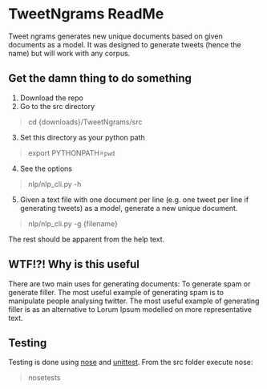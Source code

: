 TweetNgrams ReadMe
==================
Tweet ngrams generates new unique documents based on given documents as a model. It was designed to generate tweets (hence the name) but will work with any corpus.

Get the damn thing to do something
----------------------------------
1. Download the repo
2. Go to the src directory
> cd {downloads}/TweetNgrams/src
3. Set this directory as your python path
> export PYTHONPATH=`pwd`
4. See the options
> nlp/nlp_cli.py -h
5. Given a text file with one document per line (e.g. one tweet per line if generating tweets) as a model, generate a new unique document.
> nlp/nlp_cli.py -g {filename}

The rest should be apparent from the help text.

WTF!?! Why is this useful
-------------------------
There are two main uses for generating documents: To generate spam or generate filler. The most useful example of generating spam is to manipulate people analysing twitter. The most useful example of generating filler is as an alternative to Lorum Ipsum modelled on more representative text.

Testing
-------
Testing is done using [nose](http://packages.python.org/nose/) and [unittest](http://docs.python.org/library/unittest.html). From the src folder execute nose:
> nosetests


 